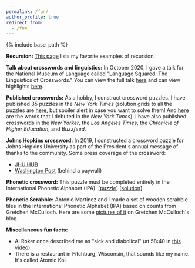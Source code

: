 ```yaml
---
permalink: /fun/
author_profile: true
redirect_from:
  - /fun
---
```


{% include base_path %}

**Recursion:** [This page](https://rtmccoy.com/fun/recursion.html) lists my favorite examples of recursion.

**Talk about crosswords and linguistics:** In October 2020, I gave a talk for the National Museum of Language called "Language Squared: The Linguistics of Crosswords." You can view the full talk [here](https://www.youtube.com/watch?v=r5Lhir9eKyY) and can view highlights [here](https://www.youtube.com/watch?v=UwbO8HMrOq4).

**Published crosswords:** As a hobby, I construct crossword puzzles. I have published 35 puzzles in the *New York Times* (solution grids to all the puzzles are [here](https://www.xwordinfo.com/Thumbs?author=Tom+McCoy), but spoiler alert in case you want to solve them! And [here](https://www.xwordinfo.com/WordsByCon?author=Tom+McCoy) are the words that I debuted in the *New York Times*). I have also published crosswords in the *New Yorker*, the *Los Angeles Times*, the *Chronicle of Higher Education*, and *Buzzfeed*.

**Johns Hopkins crossword:** In 2019, I constructed [a crossword puzzle](https://thankyou.jhu.edu/2019/) for Johns Hopkins University as part of the President's annual message of thanks to the community. Some press coverage of the crossword:

* [JHU HUB](https://hub.jhu.edu/2019/12/12/tom-mccoy-crossword-puzzlemaker/)
* [Washington Post](https://www.washingtonpost.com/education/2019/12/27/puzzling-over-language-computational-linguistics-researcher-crafts-crossword-johns-hopkins/#comments-wrapper) (behind a paywall)

**Phonetic crossword:** This puzzle must be completed entirely in the International Phonetic Alphabet (IPA). [[puzzle](http://rtmccoy.com/crosswords/changing_places_xword.pdf)] [[solution](http://rtmccoy.com/crosswords/changing_places_answers.pdf)]

**Phonetic Scrabble:** Antonio Martinez and I made a set of wooden scrabble tiles in the International Phonetic Alphabet (IPA) based on counts from Gretchen McCulloch. Here are some [pictures of it](https://allthingslinguistic.com/post/116416236538/these-ipa-scrabble-pictures-are-courtesy-of-tom) on Gretchen McCulloch's blog.


**Miscellaneous fun facts:**
- Al Roker once described me as "sick and diabolical" (at 58:40 in [this video](https://www.youtube.com/watch?v=-NZ3cTM9WqU&t=566s)).
- There is a restaurant in Fitchburg, Wisconsin, that sounds like my name. It's called Atomic Koi.

